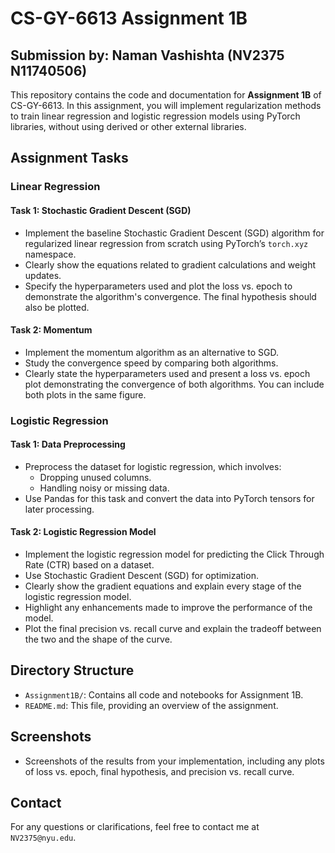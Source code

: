 # CS-GY-6613 Assignment 1B
## Submission by: Naman Vashishta (NV2375 N11740506)

This repository contains the code and documentation for **Assignment 1B** of CS-GY-6613. In this assignment, you will implement regularization methods to train linear regression and logistic regression models using PyTorch libraries, without using derived or other external libraries.

## Assignment Tasks

### Linear Regression
#### Task 1: Stochastic Gradient Descent (SGD)
- Implement the baseline Stochastic Gradient Descent (SGD) algorithm for regularized linear regression from scratch using PyTorch’s `torch.xyz` namespace.
- Clearly show the equations related to gradient calculations and weight updates.
- Specify the hyperparameters used and plot the loss vs. epoch to demonstrate the algorithm's convergence. The final hypothesis should also be plotted.

#### Task 2: Momentum
- Implement the momentum algorithm as an alternative to SGD.
- Study the convergence speed by comparing both algorithms.
- Clearly state the hyperparameters used and present a loss vs. epoch plot demonstrating the convergence of both algorithms. You can include both plots in the same figure.

### Logistic Regression
#### Task 1: Data Preprocessing
- Preprocess the dataset for logistic regression, which involves:
  - Dropping unused columns.
  - Handling noisy or missing data.
- Use Pandas for this task and convert the data into PyTorch tensors for later processing.

#### Task 2: Logistic Regression Model
- Implement the logistic regression model for predicting the Click Through Rate (CTR) based on a dataset.
- Use Stochastic Gradient Descent (SGD) for optimization.
- Clearly show the gradient equations and explain every stage of the logistic regression model.
- Highlight any enhancements made to improve the performance of the model.
- Plot the final precision vs. recall curve and explain the tradeoff between the two and the shape of the curve.

## Directory Structure

- `Assignment1B/`: Contains all code and notebooks for Assignment 1B.
- `README.md`: This file, providing an overview of the assignment.

## Screenshots
- Screenshots of the results from your implementation, including any plots of loss vs. epoch, final hypothesis, and precision vs. recall curve.

## Contact
For any questions or clarifications, feel free to contact me at `NV2375@nyu.edu`.

